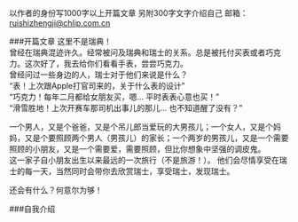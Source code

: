 以作者的身份写1000字以上开篇文章
另附300字文字介绍自己
邮箱：ruishizhengji@chlip.com.cn

###开篇文章
这里不是瑞典！   
曾经在瑞典混迹许久。经常被问及瑞典和瑞士的关系。总是被托付买表或者巧克力。这次好了，我去给你们看看手表，尝尝巧克力。   
曾经问过一些身边的人，瑞士对于他们来说是什么？   
“表！上次跟Apple打官司来的，关于什么表的设计”   
“巧克力！每年二月都给女朋友买，嗯... 平时表表心意也买！”   
“滑雪胜地！上次开赛车那司机出事儿的那儿... 也不知道醒了没有？”







一个男人，又是个爸爸，又是个吊儿郎当爱玩的大男孩儿；一个女人，又是个妈妈，又是个要照顾两个男人（男孩儿）的家长；一个两岁的男孩儿，又是一个需要照顾的小朋友，又是一个需要爱，需要照顾，但比你想象中坚强的调皮鬼。   
这一家子自小朋友出生以来最远的一次旅行（不是旅游！）。
他们会尽情享受在瑞士的每一天，当然同时会带你去欣赏瑞士，享受瑞士，发现瑞士。


还会有什么？何意尔为够！








###自我介绍

